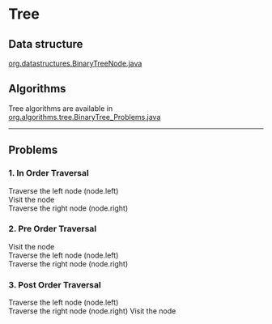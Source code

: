 # Tree 

## Data structure

[org.datastructures.BinaryTreeNode.java](BinaryTreeNode.java)
## Algorithms

Tree algorithms are available in [org.algorithms.tree.BinaryTree_Problems.java](BinaryTree_Problems.java)

---

## Problems

### 1. In Order Traversal
Traverse the left node (node.left)  
Visit the node  
Traverse the right node (node.right)

### 2. Pre Order Traversal
Visit the node  
Traverse the left node (node.left)  
Traverse the right node (node.right)

### 3. Post Order Traversal
Traverse the left node (node.left)  
Traverse the right node (node.right)
Visit the node  
